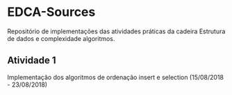 # EDCA-Sources #

Repositório de implementações das atividades práticas da cadeira Estrutura de dados e complexidade algoritmos.


## Atividade 1 [](https://github.com/diegoramonbs/EDCA_2018_2_ASSIGNMENTS/tree/master/assignment1)
Implementação dos algoritmos de ordenação insert e selection (15/08/2018 - 23/08/2018)
